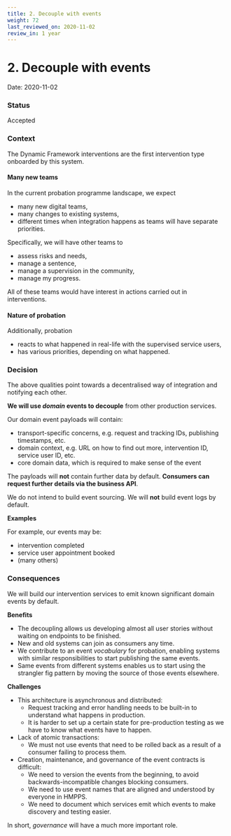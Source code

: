 ```yaml
---
title: 2. Decouple with events
weight: 72
last_reviewed_on: 2020-11-02
review_in: 1 year
---
```


# 2. Decouple with events

Date: 2020-11-02

### Status

Accepted

### Context

The Dynamic Framework interventions are the first intervention type onboarded by this system.

#### Many new teams

In the current probation programme landscape, we expect

- many new digital teams,
- many changes to existing systems,
- different times when integration happens as teams will have separate priorities.

Specifically, we will have other teams to

- assess risks and needs,
- manage a sentence,
- manage a supervision in the community,
- manage my progress.

All of these teams would have interest in actions carried out in interventions.

#### Nature of probation

Additionally, probation

- reacts to what happened in real-life with the supervised service users,
- has various priorities, depending on what happened.

### Decision

The above qualities point towards a decentralised way of integration and notifying each other.

**We will use _domain_ events to decouple** from other production services.

Our domain event payloads will contain:

- transport-specific concerns, e.g. request and tracking IDs, publishing timestamps, etc.
- domain context, e.g. URL on how to find out more, intervention ID, service user ID, etc.
- core domain data, which is required to make sense of the event

The payloads will **not** contain further data by default. **Consumers can request further details via the business API**.

We do not intend to build event sourcing. We will **not** build event logs by default.

**Examples**

For example, our events may be:

- intervention completed
- service user appointment booked
- (many others)

### Consequences

We will build our intervention services to emit known significant domain events by default.

**Benefits**

- The decoupling allows us developing almost all user stories without waiting on endpoints to be finished.
- New and old systems can join as consumers any time.
- We contribute to an event _vocabulary_ for probation, enabling systems with similar responsibilities to
  start publishing the same events.
- Same events from different systems enables us to start using the strangler fig pattern
  by moving the source of those events elsewhere.

**Challenges**

- This architecture is asynchronous and distributed:
  - Request tracking and error handling needs to be built-in to understand what happens in production.
  - It is harder to set up a certain state for pre-production testing as we have to know what events have to happen.
- Lack of atomic transactions:
  - We must not use events that need to be rolled back as a result of a consumer failing to process them.
- Creation, maintenance, and governance of the event contracts is difficult:
  - We need to version the events from the beginning, to avoid backwards-incompatible changes blocking consumers.
  - We need to use event names that are aligned and understood by everyone in HMPPS.
  - We need to document which services emit which events to make discovery and testing easier.

In short, _governance_ will have a much more important role.
